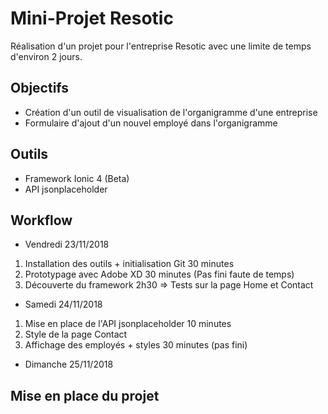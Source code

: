 # Mini-Projet Resotic
Réalisation d'un projet pour l'entreprise Resotic avec une limite de temps d'environ 2 jours.

## Objectifs
- Création d'un outil de visualisation de l'organigramme d'une entreprise
- Formulaire d'ajout d'un nouvel employé dans l'organigramme

## Outils
- Framework Ionic 4 (Beta)
- API jsonplaceholder

## Workflow
- Vendredi 23/11/2018
1. Installation des outils + initialisation Git 30 minutes
2. Prototypage avec Adobe XD 30 minutes (Pas fini faute de temps)
3. Découverte du framework 2h30 => Tests sur la page Home et Contact
- Samedi 24/11/2018
1. Mise en place de l'API jsonplaceholder 10 minutes
2. Style de la page Contact 
3. Affichage des employés + styles 30 minutes (pas fini)
- Dimanche 25/11/2018

## Mise en place du projet
